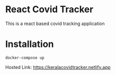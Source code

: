 # React Covid Tracker

This is a react based covid tracking application

# Installation

`docker-compose up`

Hosted Link: https://keralacovidtracker.netlify.app
